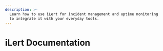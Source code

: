 ```yaml
---
description: >-
  Learn how to use iLert for incident management and uptime monitoring and how
  to integrate it with your everyday tools.
---
```


# iLert Documentation

